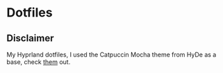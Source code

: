 # Dotfiles

## Disclaimer
My Hyprland dotfiles, I used the Catpuccin Mocha theme from HyDe as a base, check [them](https://github.com/prasanthrangan/hyprdots) out.


